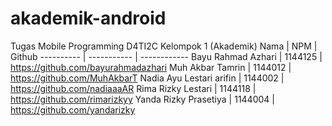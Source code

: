 # akademik-android
Tugas Mobile Programming D4TI2C
Kelompok 1 (Akademik)
Nama | NPM | Github
---------- | ----------- | ------------
Bayu Rahmad Azhari | 1144125 | https://github.com/bayurahmadazhari
Muh Akbar Tamrin | 1144012 | https://github.com/MuhAkbarT
Nadia Ayu Lestari arifin | 1144002 | https://github.com/nadiaaaAR
Rima Rizky Lestari | 1144118 | https://github.com/rimarizkyy
Yanda Rizky Prasetiya | 1144004 | https://github.com/yandarizky
